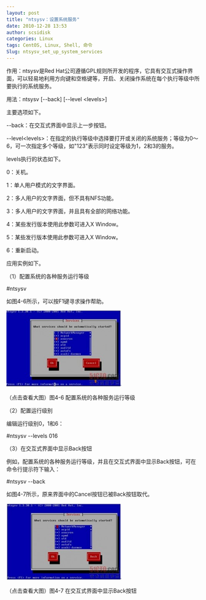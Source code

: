 ```yaml
---
layout: post
title: "ntsysv：设置系统服务"
date: 2010-12-28 13:53
author: scsidisk
categories: Linux
tags: CentOS, Linux, Shell, 命令
Slug: ntsysv_set_up_system_services
---
```


作用：ntsysv是Red
Hat公司遵循GPL规则所开发的程序，它具有交互式操作界面，可以轻易地利用方向键和空格键等，开启、关闭操作系统在每个执行等级中所要执行的系统服务。

用法：ntsysv [--back] [--level \<levels\>]

主要选项如下。

--back：在交互式界面中显示上一步按钮。

--level\<levels\>：在指定的执行等级中选择要打开或关闭的系统服务；等级为0～6，可一次指定多个等级，如"123"表示同时设定等级为1，2和3的服务。

levels执行的状态如下。

0：关机。

1：单人用户模式的文字界面。

2：多人用户的文字界面，但不具有NFS功能。

3：多人用户的文字界面，并且具有全部的网络功能。

4：某些发行版本使用此参数可进入X Window。

5：某些发行版本使用此参数可进入X Window。

6：重新启动。

应用实例如下。

（1）配置系统的各种服务运行等级

\#ntsysv

如图4-6所示，可以按F1键寻求操作帮助。

[![112453265](/images/2010/12/112453265-300x200.jpg)](/images/2010/12/112453265.jpg)

（点击查看大图）图4-6 配置系统的各种服务运行等级

（2）配置运行级别

编辑运行级别0，1和6：

\#ntsysv --levels 016

（3）在交互式界面中显示Back按钮

例如，配置系统的各种服务运行等级，并且在交互式界面中显示Back按钮，可在命令行提示符下输入：

\#ntsysv --back

如图4-7所示，原来界面中的Cancel按钮已被Back按钮取代。

[![112546940](/images/2010/12/112546940-300x201.jpg)](/images/2010/12/112546940.jpg)

（点击查看大图）图4-7 在交互式界面中显示Back按钮

 

<div class="posttagsblock">
</div>

